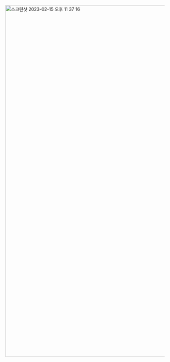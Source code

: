 <img width="1113" alt="스크린샷 2023-02-15 오후 11 37 16" src="https://user-images.githubusercontent.com/104885245/221591493-5a177f48-3085-449f-bcf2-244f931870be.png">
